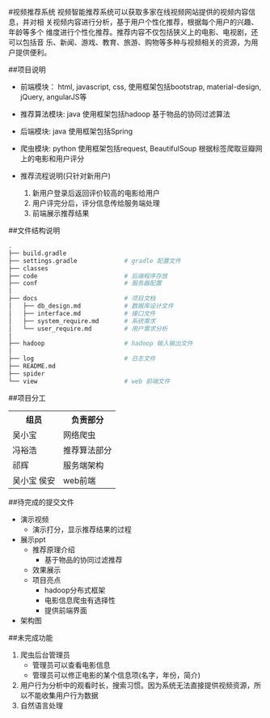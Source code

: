 #视频推荐系统
	视频智能推荐系统可以获取多家在线视频网站提供的视频内容信息，并对相
	关视频内容进行分析，基于用户个性化推荐，根据每个用户的兴趣、年龄等多个
	维度进行个性化推荐。推荐内容不仅包括狭义上的电影、电视剧，还可以包括音
	乐、新闻、游戏、教育、旅游、购物等多种与视频相关的资源，为用户提供便利。

##项目说明

* 前端模块： html, javascript, css, 使用框架包括bootstrap, material-design, jQuery, angularJS等

* 推荐算法模块: java 使用框架包括hadoop 基于物品的协同过滤算法

* 后端模块: java 使用框架包括Spring

* 爬虫模块: python 使用框架包括request, BeautifulSoup 根据标签爬取豆瓣网上的电影和用户评分

* 推荐流程说明(只针对新用户)
	1.	新用户登录后返回评价较高的电影给用户
	2.	用户评完分后，评分信息传给服务端处理
	3.	前端展示推荐结果

##文件结构说明

```bash
.
├── build.gradle
├── settings.gradle             # gradle 配置文件
├── classes
├── code                        # 后端程序存放
├── conf                        # 服务器配置
│   
├── docs                        # 项目文档 
│   ├── db_design.md            # 数据库设计文件
│   ├── interface.md            # 接口文件
│   ├── system_require.md       # 系统需求
│   └── user_require.md         # 用户需求分析
│   
├── hadoop                      # hadoop 输入输出文件
│   
├── log                         # 日志文件
├── README.md
├── spider
└── view                        # web 前端文件
```

##项目分工

 <table>
 <tr><th>组员</th><th>负责部分</th></tr>
 <tr><td>吴小宝</td><td>网络爬虫</td></tr>
<tr><td>冯裕浩</td><td>推荐算法部分</td></tr>
<tr><td>祁辉</td><td>服务端架构</td></tr>
<tr><td>吴小宝 侯安</td><td>web前端</td></tr>
 </table>

##待完成的提交文件
* 演示视频
	*	演示打分，显示推荐结果的过程
* 展示ppt
	*	推荐原理介绍
		*	基于物品的协同过滤推荐
	*	效果展示
	*	项目亮点
		*	hadoop分布式框架
		*	电影信息爬虫有选择性
		*	提供前端界面
* 架构图

##未完成功能
1.	爬虫后台管理员
	*	管理员可以查看电影信息
	*	管理员可以修正电影的某个信息项(名字，年份，简介)
2.	用户行为分析中的观看时长，搜索习惯。因为系统无法直接提供视频资源，所以不能收集用户行为数据
3.	自然语言处理